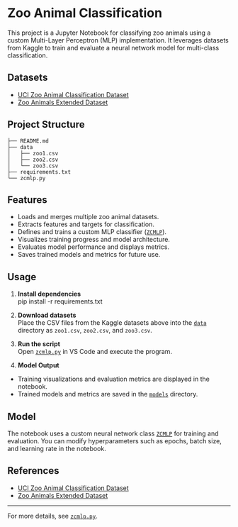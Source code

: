 
# Zoo Animal Classification

This project is a Jupyter Notebook for classifying zoo animals using a custom Multi-Layer Perceptron (MLP) implementation. It leverages datasets from Kaggle to train and evaluate a neural network model for multi-class classification.

## Datasets

- [UCI Zoo Animal Classification Dataset](https://www.kaggle.com/datasets/uciml/zoo-animal-classification)
- [Zoo Animals Extended Dataset](https://www.kaggle.com/datasets/agajorte/zoo-animals-extended-dataset)

## Project Structure
```
├── README.md
├── data
│   ├── zoo1.csv
│   ├── zoo2.csv
│   └── zoo3.csv
├── requirements.txt
└── zcmlp.py
```

## Features

- Loads and merges multiple zoo animal datasets.
- Extracts features and targets for classification.
- Defines and trains a custom MLP classifier ([`ZCMLP`](zcmlp.py)).
- Visualizes training progress and model architecture.
- Evaluates model performance and displays metrics.
- Saves trained models and metrics for future use.

## Usage

1. **Install dependencies**  
pip install -r requirements.txt

2. **Download datasets**  
Place the CSV files from the Kaggle datasets above into the [`data`](data) directory as `zoo1.csv`, `zoo2.csv`, and `zoo3.csv`.

3. **Run the script**  
Open [`zcmlp.py`](zcmlp.py) in VS Code and execute the program.
4. **Model Output**  
- Training visualizations and evaluation metrics are displayed in the notebook.
- Trained models and metrics are saved in the [`models`](models) directory.

## Model

The notebook uses a custom neural network class [`ZCMLP`](zcmlp.py) for training and evaluation. You can modify hyperparameters such as epochs, batch size, and learning rate in the notebook.

## References

- [UCI Zoo Animal Classification Dataset](https://www.kaggle.com/datasets/uciml/zoo-animal-classification)
- [Zoo Animals Extended Dataset](https://www.kaggle.com/datasets/agajorte/zoo-animals-extended-dataset)

---

For more details, see [`zcmlp.py`](zcmlp.py).
